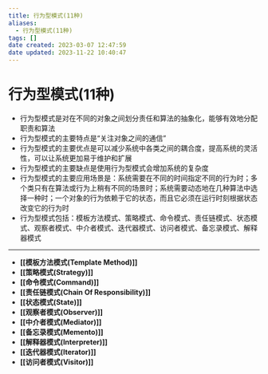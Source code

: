 ```yaml
---
title: 行为型模式(11种)
aliases:
  - 行为型模式(11种)
tags: []
date created: 2023-03-07 12:47:59
date updated: 2023-11-22 10:40:47
---
```


# 行为型模式(11种)

- 行为型模式是对在不同的对象之间划分责任和算法的抽象化，能够有效地分配职责和算法
- 行为型模式的主要特点是“关注对象之间的通信”
- 行为型模式的主要优点是可以减少系统中各类之间的耦合度，提高系统的灵活性，可以让系统更加易于维护和扩展
- 行为型模式的主要缺点是使用行为型模式会增加系统的复杂度
- 行为型模式的主要应用场景是：系统需要在不同的时间指定不同的行为时；多个类只有在算法或行为上稍有不同的场景时；系统需要动态地在几种算法中选择一种时；一个对象的行为依赖于它的状态，而且它必须在运行时刻根据状态改变它的行为时
- 行为型模式包括：模板方法模式、策略模式、命令模式、责任链模式、状态模式、观察者模式、中介者模式、迭代器模式、访问者模式、备忘录模式、解释器模式
---
- **[[模板方法模式(Template Method)]]**
- **[[策略模式(Strategy)]]**
- **[[命令模式(Command)]]**
- **[[责任链模式(Chain Of Responsibility)]]**
- **[[状态模式(State)]]**
- **[[观察者模式(Observer)]]**
- **[[中介者模式(Mediator)]]**
- **[[备忘录模式(Memento)]]**
- **[[解释器模式(Interpreter)]]**
- **[[迭代器模式(Iterator)]]**
- **[[访问者模式(Visitor)]]**

